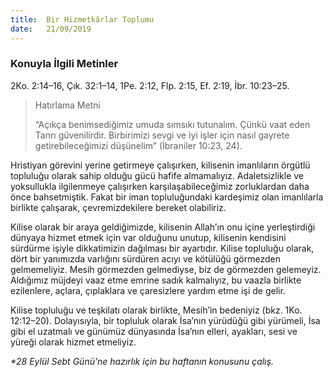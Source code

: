 ```yaml
---
title:  Bir Hizmetkârlar Toplumu
date:   21/09/2019
---
```


### Konuyla İlgili Metinler
2Ko. 2:14–16, Çık. 32:1–14, 1Pe. 2:12, Flp. 2:15, Ef. 2:19, İbr. 10:23–25.

> <p>Hatırlama Metni</p>
> “Açıkça benimsediğimiz umuda sımsıkı tutunalım. Çünkü vaat eden Tanrı güvenilirdir. Birbirimizi sevgi ve iyi işler için nasıl gayrete getirebileceğimizi düşünelim” (İbraniler 10:23, 24).

Hristiyan görevini yerine getirmeye çalışırken, kilisenin imanlıların örgütlü topluluğu olarak sahip olduğu gücü hafife almamalıyız. Adaletsizlikle ve yoksullukla ilgilenmeye çalışırken karşılaşabileceğimiz zorluklardan daha önce bahsetmiştik. Fakat bir iman topluluğundaki kardeşimiz olan imanlılarla birlikte çalışarak, çevremizdekilere bereket olabiliriz.

Kilise olarak bir araya geldiğimizde, kilisenin Allah’ın onu içine yerleştirdiği dünyaya hizmet etmek için var olduğunu unutup, kilisenin kendisini sürdürme işiyle dikkatimizin dağılması bir ayartıdır. Kilise topluluğu olarak, dört bir yanımızda varlığını sürdüren acıyı ve kötülüğü görmezden gelmemeliyiz. Mesih görmezden gelmediyse, biz de görmezden gelemeyiz. Aldığımız müjdeyi vaaz etme emrine sadık kalmalıyız, bu vaazla birlikte ezilenlere, açlara, çıplaklara ve çaresizlere yardım etme işi de gelir.

Kilise topluluğu ve teşkilatı olarak birlikte, Mesih’in bedeniyiz (bkz. 1Ko. 12:12–20). Dolayısıyla, bir topluluk olarak İsa’nın yürüdüğü gibi yürümeli, İsa gibi el uzatmalı ve günümüz dünyasında İsa’nın elleri, ayakları, sesi ve yüreği olarak hizmet etmeliyiz.

_*28 Eylül Sebt Günü’ne hazırlık için bu haftanın konusunu çalış._